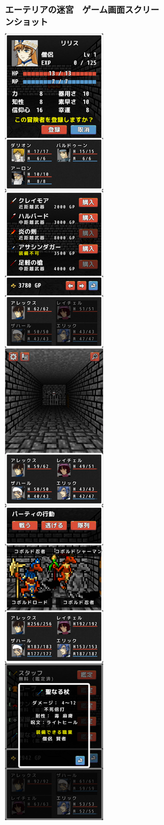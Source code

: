 # エーテリアの迷宮　ゲーム画面スクリーンショット

![](pics/001small.png)
![](pics/002small.png)
![](pics/003small.png)
![](pics/004small.png)
![](pics/005small.png)
